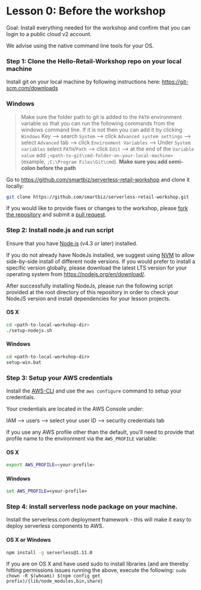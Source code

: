 # Lesson 0: Before the workshop
Goal: Install everything needed for the workshop and confirm that you can login to a public cloud v2 account.

We advise using the native command line tools for your OS.

### Step 1: Clone the Hello-Retail-Workshop repo on your local machine

Install git on your local machine by following instructions here: https://git-scm.com/downloads

### Windows

> Make sure the folder path to git is added to the `PATH` environment variable so that you can run the following commands from the windows command line.
> If it is not then you can add it by clicking `Windows` Key --> search `System` --> click `Advanced system settings` --> select `Advanced` tab --> click `Environment Variables` --> Under `System variables` select `PATH`/`Path` --> click `Edit` --> at the end of the `Variable value` add `;<path-to-git\cmd-folder-on-your-local-machine>` (example, `;C:\Program Files\Git\cmd`). **Make sure you add semi-colon before the path**

Go to https://github.com/smartbiz/serverless-retail-workshop and clone it locally:

```sh
git clone https://github.com/smartbiz/serverless-retail-workshop.git
```

If you would like to provide fixes or changes to the workshop, please [fork the repository](https://help.github.com/articles/fork-a-repo/) and submit a [pull request](https://help.github.com/articles/creating-a-pull-request-from-a-fork/).

### Step 2: Install node.js and run script

Ensure that you have [Node.js](https://nodejs.org/en/) (v4.3 or later) installed.

If you do not already have NodeJs installed, we suggest using [NVM](https://github.com/creationix/nvm#installation) to allow side-by-side install of different node versions.  If you would prefer to install a specific version globally, please download the latest LTS version for your operating system from https://nodejs.org/en/download/.

After successfully installing NodeJs, please run the following script provided at the root directory of this repository in order to check your NodeJS version and install dependencies for your lesson projects.

#### OS X

```sh
cd <path-to-local-workshop-dir>
./setup-nodejs.sh
```

#### Windows
 
```bat
cd <path-to-local-workshop-dir>
setup-win.bat
```

### Step 3: Setup your AWS credentials

Install the [AWS-CLI](SETUP-AWS-CLI.md) and use the `aws configure` command to setup your credentials.

Your credentials are located in the AWS Console under:

IAM --> users --> select your user ID --> security credentials tab

If you use any AWS profile other than the default, you'll need to provide that profile name to the environment via the `AWS_PROFILE` variable:

#### OS X
```sh
export AWS_PROFILE=<your-profile>
```

#### Windows
```bat
set AWS_PROFILE=<your-profile>
```

### Step 4: install serverless node package on your machine.

Install the serverless.com deployment framework - this will make it easy to deploy serverless components to AWS.

#### OS X or Windows
```sh
npm install -g serverless@1.11.0
```

If you are on OS X and have used sudo to install libraries (and are thereby hitting permissions issues running the above, execute the following: 
`sudo chown -R $(whoami) $(npm config get prefix)/{lib/node_modules,bin,share}`
